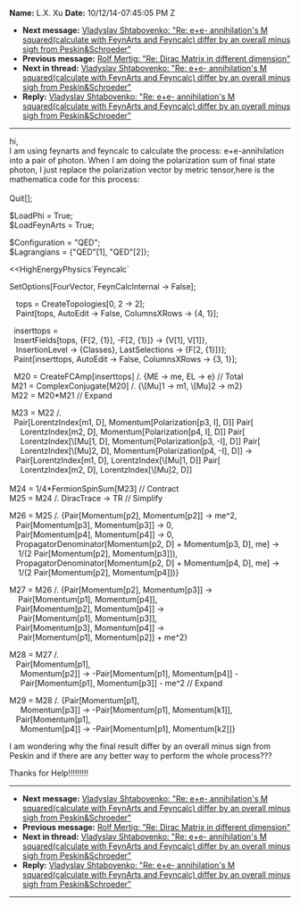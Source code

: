 **Name:** L.X. Xu
**Date:** 10/12/14-07:45:05 PM Z

  - **Next message:** [Vladyslav Shtabovenko: "Re: e+e- annihilation's M
    squared(calculate with FeynArts and Feyncalc) differ by an overall
    minus sigh from Peskin\&Schroeder"](0794.html)
  - **Previous message:** [Rolf Mertig: "Re: Dirac Matrix in different
    dimension"](0792.html)
  - **Next in thread:** [Vladyslav Shtabovenko: "Re: e+e- annihilation's
    M squared(calculate with FeynArts and Feyncalc) differ by an overall
    minus sigh from Peskin\&Schroeder"](0794.html)
  - **Reply:** [Vladyslav Shtabovenko: "Re: e+e- annihilation's M
    squared(calculate with FeynArts and Feyncalc) differ by an overall
    minus sigh from Peskin\&Schroeder"](0794.html)

-----

hi,  
I am using feynarts and feyncalc to calculate the process:
e+e-annihilation into a pair of photon. When I am doing the polarization
sum of final state photon, I just replace the polarization vector by
metric tensor,here is the mathematica code for this process:  
   
Quit[];  

$LoadPhi = True;  
$LoadFeynArts = True;  

$Configuration = "QED";  
$Lagrangians = {"QED"[1], "QED"[2]};  

<<HighEnergyPhysics\`Feyncalc\`  

SetOptions[FourVector, FeynCalcInternal -\> False];  

   tops = CreateTopologies[0, 2 -\> 2];  
   Paint[tops, AutoEdit -\> False, ColumnsXRows -\> {4, 1}];  

  inserttops =  
  InsertFields[tops, {F[2, {1}], -F[2, {1}]} -\>
{V[1], V[1]},  
   InsertionLevel -\> {Classes}, LastSelections -\> {F[2,
{1}]}];  
  Paint[inserttops, AutoEdit -\> False, ColumnsXRows -\> {3,
1}];  

  M20 = CreateFCAmp[inserttops] /. {ME -\> me, EL -\> e} //
Total  
 M21 = ComplexConjugate[M20] /. {\\[Mu]1 -\> m1,
\\[Mu]2 -\> m2}  
 M22 = M20\*M21 // Expand  

 M23 = M22 /.  
  Pair[LorentzIndex[m1, D],
Momentum[Polarization[p3, I], D]] Pair[  
     LorentzIndex[m2, D], Momentum[Polarization[p4,
I], D]] Pair[  
     LorentzIndex[\\[Mu]1, D],
Momentum[Polarization[p3, -I], D]] Pair[  
     LorentzIndex[\\[Mu]2, D],
Momentum[Polarization[p4, -I], D]] -\>  
   Pair[LorentzIndex[m1, D],
LorentzIndex[\\[Mu]1, D]] Pair[  
     LorentzIndex[m2, D], LorentzIndex[\\[Mu]2,
D]]  
   
M24 = 1/4\*FermionSpinSum[M23] // Contract  
M25 = M24 /. DiracTrace -\> TR // Simplify  

M26 = M25 /. {Pair[Momentum[p2], Momentum[p2]]
-\> me^2,  
   Pair[Momentum[p3], Momentum[p3]] -\> 0,  
   Pair[Momentum[p4], Momentum[p4]] -\> 0,  
   PropagatorDenominator[Momentum[p2, D] + Momentum[p3,
D], me] -\>  
    1/(2 Pair[Momentum[p2], Momentum[p3]]),  
   PropagatorDenominator[Momentum[p2, D] + Momentum[p4,
D], me] -\>  
    1/(2 Pair[Momentum[p2], Momentum[p4]])}  

M27 = M26 /. {Pair[Momentum[p2], Momentum[p3]]
-\>  
    Pair[Momentum[p1], Momentum[p4]],  
   Pair[Momentum[p2], Momentum[p4]] -\>  
    Pair[Momentum[p1], Momentum[p3]],  
   Pair[Momentum[p3], Momentum[p4]] -\>  
    Pair[Momentum[p1], Momentum[p2]] + me^2}  

M28 = M27 /.  
   Pair[Momentum[p1],  
     Momentum[p2]] -\> -Pair[Momentum[p1],
Momentum[p4]] -  
     Pair[Momentum[p1], Momentum[p3]] - me^2 //
Expand  

M29 = M28 /. {Pair[Momentum[p1],  
     Momentum[p3]] -\> -Pair[Momentum[p1],
Momentum[k1]],  
   Pair[Momentum[p1],  
     Momentum[p4]] -\> -Pair[Momentum[p1],
Momentum[k2]]}  

I am wondering why the final result differ by an overall minus sign from
Peskin and if there are any better way to perform the whole process???  

Thanks for Help\!\!\!\!\!\!\!\!\!  

-----

  - **Next message:** [Vladyslav Shtabovenko: "Re: e+e- annihilation's M
    squared(calculate with FeynArts and Feyncalc) differ by an overall
    minus sigh from Peskin\&Schroeder"](0794.html)
  - **Previous message:** [Rolf Mertig: "Re: Dirac Matrix in different
    dimension"](0792.html)
  - **Next in thread:** [Vladyslav Shtabovenko: "Re: e+e- annihilation's
    M squared(calculate with FeynArts and Feyncalc) differ by an overall
    minus sigh from Peskin\&Schroeder"](0794.html)
  - **Reply:** [Vladyslav Shtabovenko: "Re: e+e- annihilation's M
    squared(calculate with FeynArts and Feyncalc) differ by an overall
    minus sigh from Peskin\&Schroeder"](0794.html)

-----

